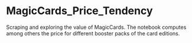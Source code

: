 # MagicCards_Price_Tendency

Scraping and exploring the value of MagicCards.
The notebook computes among others the price for different booster packs of the card editions.
